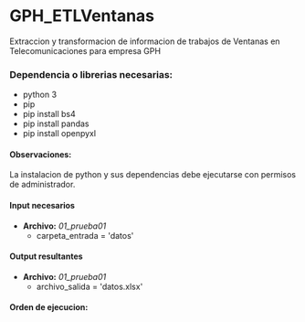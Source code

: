 # GPH_ETLVentanas
Extraccion y transformacion de informacion de trabajos de Ventanas en Telecomunicaciones para empresa GPH

### Dependencia o librerias necesarias:

- python 3
- pip
- pip install bs4
- pip install pandas
- pip install openpyxl

#### Observaciones:
La instalacion de python y sus dependencias debe ejecutarse
con permisos de administrador.

#### Input necesarios

- __Archivo:__ _01_prueba01_ 
  - carpeta_entrada = 'datos'

#### Output resultantes

- __Archivo:__ _01_prueba01_ 
  - archivo_salida = 'datos.xlsx'

#### Orden de ejecucion: